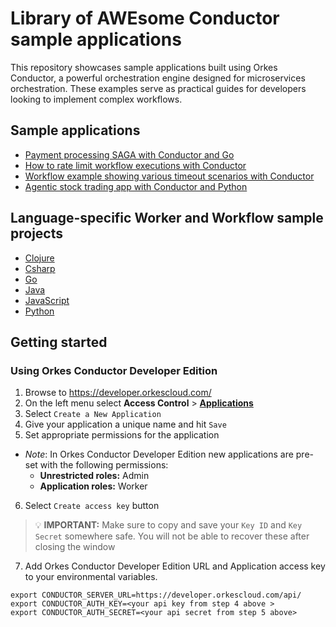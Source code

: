 # Library of AWEsome Conductor sample applications
This repository showcases sample applications built using Orkes Conductor, a powerful orchestration engine designed for microservices orchestration. These examples serve as practical guides for developers looking to implement complex workflows. 

## Sample applications
* [Payment processing SAGA with Conductor and Go](go/saga)
* [How to rate limit workflow executions with Conductor](java/rate_limit_application)
* [Workflow example showing various timeout scenarios with Conductor](java/timeouts_application)
* [Agentic stock trading app with Conductor and Python](python/agentic_trader_app)

## Language-specific Worker and Workflow sample projects
* [Clojure](clojure)
* [Csharp](csharp)
* [Go](go) 
* [Java](java)
* [JavaScript](javascript)
* [Python](python)


## Getting started
### Using Orkes Conductor Developer Edition

1. Browse to https://developer.orkescloud.com/
2. On the left menu select **Access Control** > [**Applications**](https://developer.orkescloud.com/applicationManagement/applications)
3. Select `Create a New Application`
4. Give your application a unique name and hit `Save`
5. Set appropriate permissions for the application
  * _Note_: In Orkes Conductor Developer Edition new applications are pre-set with the following permissions:
    * **Unrestricted roles:** Admin
    * **Application roles:** Worker
6. Select `Create access key` button

> :bulb: **IMPORTANT:** Make sure to copy and save your `Key ID` and `Key Secret` somewhere safe. You will not be able to recover these after closing the window

7. Add Orkes Conductor Developer Edition URL and Application access key to your environmental variables.

```shell
export CONDUCTOR_SERVER_URL=https://developer.orkescloud.com/api/
export CONDUCTOR_AUTH_KEY=<your api key from step 4 above >
export CONDUCTOR_AUTH_SECRET=<your api secret from step 5 above>
```
